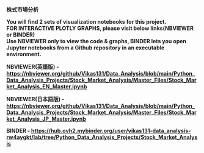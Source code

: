 <b>株式市場分析<b>

You will find 2 sets of visualization notebooks for this project.<br>
FOR INTERACTIVE PLOTLY GRAPHS, please visit below links(NBVIEWER or BINDER)<br>
Use NBVIEWER only to view the code & graphs,
BINDER lets you open Jupyter notebooks from a Github repository in an executable environment.

NBVIEWER(英語版) - https://nbviewer.org/github/Vikas131/Data_Analysis/blob/main/Python_Data_Analysis_Projects/Stock_Market_Analysis/Master_Files/Stock_Market_Analysis_EN_Master.ipynb

NBVIEWER(日本語版) - https://nbviewer.org/github/Vikas131/Data_Analysis/blob/main/Python_Data_Analysis_Projects/Stock_Market_Analysis/Master_Files/Stock_Market_Analysis_JP_Master.ipynb

BINDER - https://hub.ovh2.mybinder.org/user/vikas131-data_analysis-rw4aygkt/lab/tree/Python_Data_Analysis_Projects/Stock_Market_Analysis
